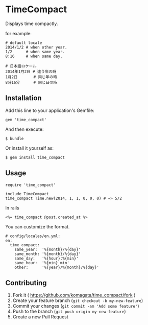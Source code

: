 # TimeCompact

Displays time compactly.

for example:

    # default locale
    2014/1/2 # when other year.
    1/2      # when same year.
    8:16     # when same day.

    # 日本語ロケール
    2014年1月2日 # 違う年の時
    1月2日       # 同じ年の時
    8時16分      # 同じ日の時

## Installation

Add this line to your application's Gemfile:

    gem 'time_compact'

And then execute:

    $ bundle

Or install it yourself as:

    $ gem install time_compact

## Usage

    require 'time_compact'

    include TimeCompact
    time_compact Time.new(2014, 1, 1, 0, 0, 0) # => 5/2

In rails

    <%= time_compact @post.created_at %>

You can customize the format.

    # config/locales/en.yml:
    en:
      time_compact:
        same_year:  '%{month}/%{day}'
        same_month: '%{month}/%{day}'
        same_day:   '%{hour}:%{min}'
        same_hour:  '%{min} min'
        other:      '%{year}/%{month}/%{day}'

## Contributing

1. Fork it ( https://github.com/komagata/time_compact/fork )
2. Create your feature branch (`git checkout -b my-new-feature`)
3. Commit your changes (`git commit -am 'Add some feature'`)
4. Push to the branch (`git push origin my-new-feature`)
5. Create a new Pull Request
